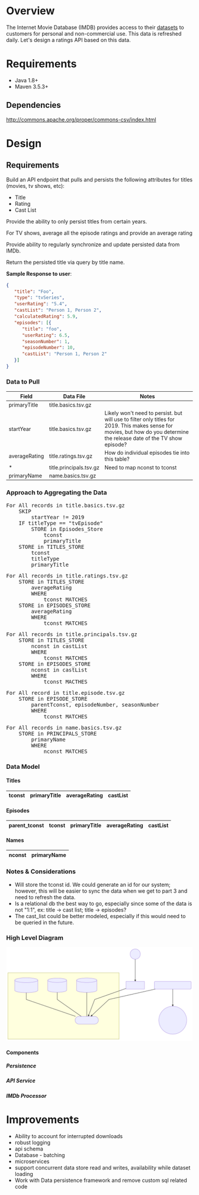 
# Overview
The Internet Movie Database (IMDB) provides access to their [datasets][imdb-datasets] to customers for personal and non-commercial use.  This data is refreshed daily.  Let's design a ratings API based on this data.

# Requirements
* Java 1.8+
* Maven 3.5.3+

## Dependencies
http://commons.apache.org/proper/commons-csv/index.html

# Design

## Requirements
Build an API endpoint that pulls and persists the following attributes for titles (movies, tv shows, etc):
* Title 
* Rating 
* Cast List

Provide the ability to only persist titles from certain years.

For TV shows, average all the episode ratings and provide an average rating

Provide ability to regularly synchronize and update persisted data from IMDb.

Return the persisted title via query by title name.

**Sample Response to user**:
```json
{
   "title": "Foo",
   "type": "tvSeries",
   "userRating": "5.4",
   "castList": "Person 1, Person 2",
   "calculatedRating": 5.9,
   "episodes": [{
      "title": "foo",
      "userRating": 6.5,
      "seasonNumber": 1,
      "episodeNumber": 10,
      "castList": "Person 1, Person 2"      
   }]
}
```

### Data to Pull
| Field         | Data File               | Notes                                                                                                                                                                       |
|---------------|-------------------------|-----------------------------------------------------------------------------------------------------------------------------------------------------------------------------|
| primaryTitle  | title.basics.tsv.gz     |                                                                                                                                                                             |
| startYear     | title.basics.tsv.gz     | Likely won't need to persist. but will use to filter only titles for  2019.  This makes sense for movies, but how do you determine the release date of the TV show episode? |
| averageRating | title.ratings.tsv.gz    | How do individual episodes tie into this table?                                                                                                                             |
| *             | title.principals.tsv.gz |  Need to map nconst to tconst       |
| primaryName   | name.basics.tsv.gz |      |

### Approach to Aggregating the Data
<pre>
For All records in title.basics.tsv.gz 
	SKIP
		startYear != 2019
	IF titleType == "tvEpisode"
		STORE in Episodes_Store
			tconst
			primaryTitle
	STORE in TITLES_STORE
		tconst
		titleType
		primaryTitle
</pre>
<pre>
For All records in title.ratings.tsv.gz	
	STORE in TITLES_STORE
		averageRating
		WHERE
			tconst MATCHES
	STORE in EPISODES_STORE
		averageRating
		WHERE
			tconst MATCHES
</pre>
<pre>
For All records in title.principals.tsv.gz
	STORE in TITLES_STORE
		nconst in castList
		WHERE
			tconst MATCHES
	STORE in EPISODES_STORE
		nconst in castList
		WHERE
			tconst MACTHES
</pre>
<pre>
For All record in title.episode.tsv.gz
	STORE in EPISODE_STORE
		parentTconst, episodeNumber, seasonNumber
		WHERE
			tconst MATCHES	
</pre>
<pre>
For All records in name.basics.tsv.gz
	STORE in PRINCIPALS_STORE
		primaryName
		WHERE
			nconst MATCHES
</pre>


### Data Model

#### Titles
| tconst | primaryTitle | averageRating | castList |
|--------|--------------|---------------|----------|

#### Episodes
| parent_tconst | tconst | primaryTitle | averageRating | castList | 
|---------------|--------|--------------|---------------|----------|  

#### Names
| nconst | primaryName | 
|--------|-------------|

### Notes & Considerations
* Will store the tconst id.  We could generate an id for our system; however, this will be easier to sync the data when we get to part 3 and need to refresh the data.
* Is a relational db the best way to go, especially since some of the data is not "1:1", ex: title -> cast list; title -> episodes?
* The cast_list could be better modeled, especially if this would need to be queried in the future.

### High Level Diagram
![](docs/diagram.svg)
#### Components
##### Persistence
##### API Service
##### IMDb Processor

# Improvements
- Ability to account for interrupted downloads
- robust logging
- api schema
- Database - batching
- microservices
- support concurrent data store read and writes, availability while dataset loading
- Work with Data persistence framework and remove custom sql related code

[imdb-datasets]: https://www.imdb.com/interfaces 